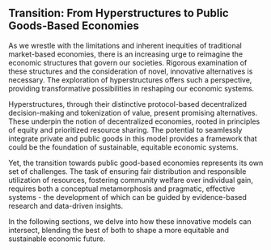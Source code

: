 ## Transition: From Hyperstructures to Public Goods-Based Economies

As we wrestle with the limitations and inherent inequities of traditional market-based economies, there is an increasing urge to reimagine the economic structures that govern our societies. Rigorous examination of these structures and the consideration of novel, innovative alternatives is necessary. The exploration of hyperstructures offers such a perspective, providing transformative possibilities in reshaping our economic systems. 

Hyperstructures, through their distinctive protocol-based decentralized decision-making and tokenization of value, present promising alternatives. These underpin the notion of decentralized economies, rooted in principles of equity and prioritized resource sharing. The potential to seamlessly integrate private and public goods in this model provides a framework that could be the foundation of sustainable, equitable economic systems.

Yet, the transition towards public good-based economies represents its own set of challenges. The task of ensuring fair distribution and responsible utilization of resources, fostering community welfare over individual gain, requires both a conceptual metamorphosis and pragmatic, effective systems - the development of which can be guided by evidence-based research and data-driven insights.

In the following sections, we delve into how these innovative models can intersect, blending the best of both to shape a more equitable and sustainable economic future.